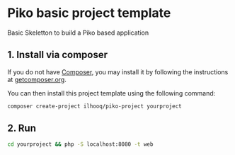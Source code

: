 # Piko basic project template

Basic Skeletton to build a Piko based application

## 1. Install via composer

If you do not have [Composer](http://getcomposer.org/), you may install it by following the instructions
at [getcomposer.org](http://getcomposer.org/doc/00-intro.md#installation-nix).

You can then install this project template using the following command:

```bash
composer create-project ilhooq/piko-project yourproject
```

## 2. Run

```bash
cd yourproject && php -S localhost:8080 -t web
```